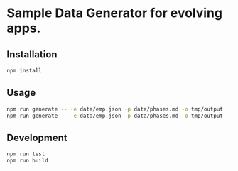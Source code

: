 # Sample Data Generator for evolving apps.

## Installation

```bash
npm install
```

## Usage

```bash
npm run generate -- -e data/emp.json -p data/phases.md -o tmp/output
npm run generate -- -e data/emp.json -p data/phases.md -o tmp/output --verbose
```

## Development

```bash
npm run test
npm run build
```
